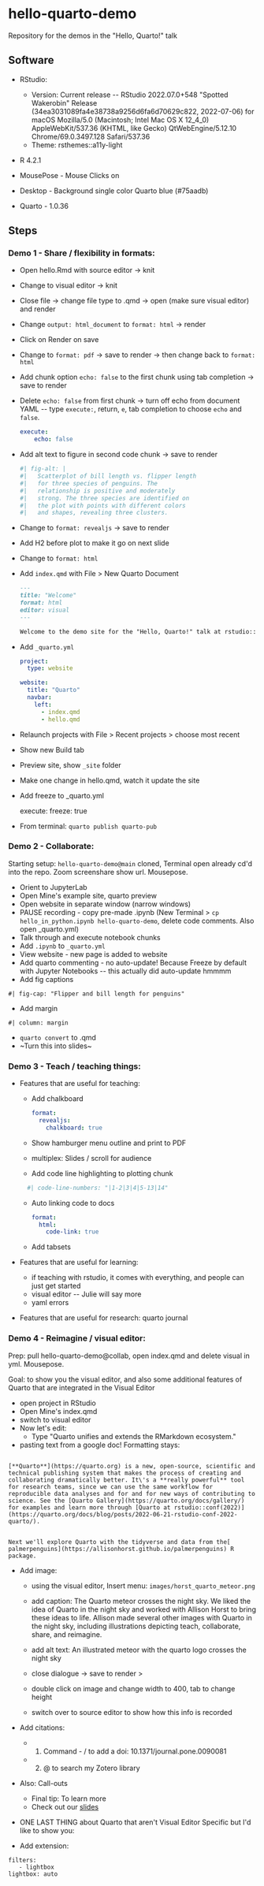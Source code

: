 # hello-quarto-demo

Repository for the demos in the "Hello, Quarto!" talk

## Software

-   RStudio:

    -   Version: Current release -- RStudio 2022.07.0+548 "Spotted Wakerobin" Release (34ea3031089fa4e38738a9256d6fa6d70629c822, 2022-07-06) for macOS Mozilla/5.0 (Macintosh; Intel Mac OS X 12_4\_0) AppleWebKit/537.36 (KHTML, like Gecko) QtWebEngine/5.12.10 Chrome/69.0.3497.128 Safari/537.36
    -   Theme: rsthemes::a11y-light

-   R 4.2.1

-   MousePose - Mouse Clicks on

-   Desktop - Background single color Quarto blue (#75aadb)

-   Quarto - 1.0.36

## Steps

### Demo 1 - Share / flexibility in formats:

-   Open hello.Rmd with source editor -\> knit

-   Change to visual editor -\> knit

-   Close file -\> change file type to .qmd -\> open (make sure visual editor) and render

-   Change `output: html_document` to `format: html` -\> render

-   Click on Render on save

-   Change to `format: pdf` -\> save to render -\> then change back to `format: html`

-   Add chunk option `echo: false` to the first chunk using tab completion -\> save to render

-   Delete `echo: false` from first chunk -\> turn off echo from document YAML -- type `execute:`, return, `e`, tab completion to choose `echo` and `false`.

    ``` yaml
    execute:
        echo: false
    ```

-   Add alt text to figure in second code chunk -\> save to render

    ``` r
    #| fig-alt: |
    #|   Scatterplot of bill length vs. flipper length
    #|   for three species of penguins. The 
    #|   relationship is positive and moderately 
    #|   strong. The three species are identified on 
    #|   the plot with points with different colors 
    #|   and shapes, revealing three clusters.
    ```

-   Change to `format: revealjs` -\> save to render

-   Add H2 before plot to make it go on next slide

-   Change to `format: html`

-   Add `index.qmd` with File \> New Quarto Document

    ``` markdown
    ---
    title: "Welcome"
    format: html
    editor: visual
    ---

    Welcome to the demo site for the "Hello, Quarto!" talk at rstudio::conf(2022)!
    ```

-   Add `_quarto.yml`

    ``` yaml
    project:
      type: website

    website:
      title: "Quarto"
      navbar:
        left:
          - index.qmd
          - hello.qmd
    ```

-   Relaunch projects with File \> Recent projects \> choose most recent

-   Show new Build tab

-   Preview site, show `_site` folder

-   Make one change in hello.qmd, watch it update the site

-   Add freeze to _quarto.yml

    execute:
      freeze: true

-   From terminal: `quarto publish quarto-pub`

### Demo 2 - Collaborate:
Starting setup: `hello-quarto-demo@main` cloned, Terminal open already cd'd into the repo. Zoom screenshare show url. Mousepose.

-   Orient to JupyterLab
-   Open Mine's example site, quarto preview
-   Open website in separate window (narrow windows) 
-   PAUSE recording - copy pre-made .ipynb (New Terminal > `cp hello_in_python.ipynb hello-quarto-demo`, delete code comments. Also open _quarto.yml)
-   Talk through and execute notebook chunks
-   Add `.ipynb` to `_quarto.yml`
-   View website - new page is added to website
-   Add quarto commenting - no auto-update! Because  Freeze by default with Jupyter Notebooks -- this actually did auto-update hmmmm
-  Add fig captions

```
#| fig-cap: "Flipper and bill length for penguins"
```
- Add margin

```
#| column: margin   
```

-   `quarto convert` to .qmd
-   ~Turn this into slides~

### Demo 3 - Teach / teaching things:

-   Features that are useful for teaching:
    -   Add chalkboard
    
        ``` yaml
        format: 
          revealjs:
            chalkboard: true
        ```    
    -   Show hamburger menu outline and print to PDF
    -   multiplex: Slides / scroll for audience
    -   Add code line highlighting to plotting chunk
   
       ``` r
         #| code-line-numbers: "|1-2|3|4|5-13|14"
       ```
    -   Auto linking code to docs
    
        ``` yaml
        format: 
          html:
            code-link: true
        ```
    -   Add tabsets

-   Features that are useful for learning:
    -   if teaching with rstudio, it comes with everything, and people can just get started
    -   visual editor -- Julie will say more
    -   yaml errors
    
-   Features that are useful for research: quarto journal

### Demo 4 - Reimagine / visual editor:

Prep: pull hello-quarto-demo@collab, open index.qmd and delete visual in yml. Mousepose.

Goal: to show you the visual editor, and also some additional features of Quarto that are integrated in the Visual Editor

-   open project in RStudio
-   Open Mine's index.qmd 
- switch to visual editor
- Now let's edit: 
    - Type "Quarto unifies and extends the RMarkdown ecosystem." 
- pasting text from a google doc! Formatting stays: 

```

[**Quarto**](https://quarto.org) is a new, open-source, scientific and technical publishing system that makes the process of creating and collaborating dramatically better. It\'s a **really powerful** tool for research teams, since we can use the same workflow for reproducible data analyses and for and for new ways of contributing to science. See the [Quarto Gallery](https://quarto.org/docs/gallery/) for examples and learn more through [Quarto at rstudio::conf(2022)](https://quarto.org/docs/blog/posts/2022-06-21-rstudio-conf-2022-quarto/).


Next we'll explore Quarto with the tidyverse and data from the[ palmerpenguins](https://allisonhorst.github.io/palmerpenguins) R package.
```
-   Add image: 
    -   using the visual editor, Insert menu: `images/horst_quarto_meteor.png`
    -   add caption: The Quarto meteor crosses the night sky. We liked the idea of Quarto in the night sky and worked with Allison Horst to bring these ideas to life. Allison made several other images with Quarto in the night sky, including illustrations depicting teach, collaborate, share, and reimagine. 

    -   add alt text: An illustrated meteor with the quarto logo crosses the night sky
    -   close dialogue -\> save to render \> 
    -   double click on image and change width to 400, tab to change height
    -   switch over to source editor to show how this info is recorded
-   Add citations: 
    - 1. Command - / to add a doi: 10.1371/journal.pone.0090081
    - 2. \@ to search my Zotero library
-   Also: Call-outs
    - Final tip: To learn more
     - Check out our [slides](https://mine.quarto.pub/hello-quarto)

- ONE LAST THING about Quarto that aren't Visual Editor Specific but I'd like to show you:
- Add extension: 
```
filters:
   - lightbox
lightbox: auto   
```

